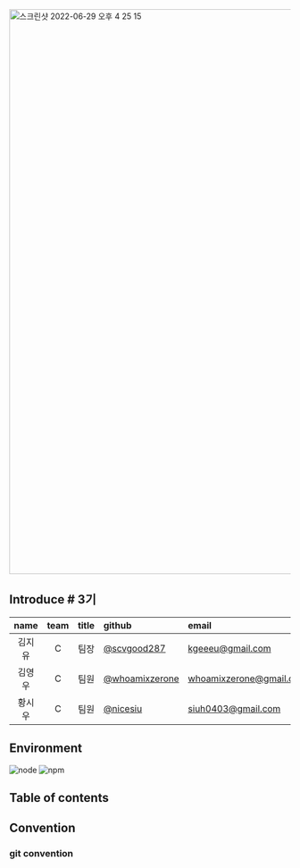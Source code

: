 <img width="1011" alt="스크린샷 2022-06-29 오후 4 25 15" src="https://user-images.githubusercontent.com/87293880/176377068-c2c207e6-63c6-4bf1-9c65-e688b2a723b5.png">


## Introduce # 3기
|name|team|title|github|email|
|:----:|:----:|:---:|:----|:--|
|김지유|C|팀장|[@scvgood287](https://github.com/scvgood287)|kgeeeu@gmail.com|
|김영우|C|팀원|[@whoamixzerone](https://github.com/whoamixzerone)|whoamixzerone@gmail.com|
|황시우|C|팀원|[@nicesiu](https://github.com/nicesiu)|siuh0403@gmail.com|


## Environment
![node](https://img.shields.io/badge/node-v16.15.1-3776AB?&style=plastic&logo=JavaScript&logoColor=white?label=healthinesses)
![npm](https://img.shields.io/badge/npm-8.13.1-7986cb?&style=plastic&logo=npm&logoColor=white?label=healthinesses)

## Table of contents


## Convention
### git convention
